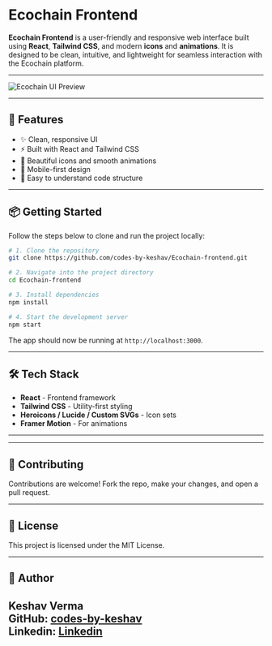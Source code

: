 # Ecochain Frontend

**Ecochain Frontend** is a user-friendly and responsive web interface built using **React**, **Tailwind CSS**, and modern **icons** and **animations**. It is designed to be clean, intuitive, and lightweight for seamless interaction with the Ecochain platform.

---



![Ecochain UI Preview](https://github.com/user-attachments/assets/fa50b369-787f-4165-a290-05077125bcf1)



---

## 🚀 Features

- ✨ Clean, responsive UI  
- ⚡ Built with React and Tailwind CSS  
- 🎨 Beautiful icons and smooth animations  
- 📱 Mobile-first design  
- 🧠 Easy to understand code structure  

---

## 📦 Getting Started

Follow the steps below to clone and run the project locally:

```bash
# 1. Clone the repository
git clone https://github.com/codes-by-keshav/Ecochain-frontend.git

# 2. Navigate into the project directory
cd Ecochain-frontend

# 3. Install dependencies
npm install

# 4. Start the development server
npm start
```

The app should now be running at `http://localhost:3000`.

---

## 🛠 Tech Stack

- **React** - Frontend framework  
- **Tailwind CSS** - Utility-first styling  
- **Heroicons / Lucide / Custom SVGs** - Icon sets  
- **Framer Motion**  - For animations  

---


---

## 🤝 Contributing

Contributions are welcome! Fork the repo, make your changes, and open a pull request.

---

## 📜 License

This project is licensed under the MIT License.

---

## 👤 Author

**Keshav Verma**  
GitHub: [codes-by-keshav](https://github.com/codes-by-keshav)  
Linkedin: [Linkedin](https://www.linkedin.com/in/keshav-av/)
---

